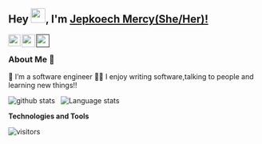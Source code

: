 ## Hey <img src="https://github.com/TheDudeThatCode/TheDudeThatCode/blob/master/Assets/Hi.gif" width="29px">, I'm [Jepkoech Mercy(She/Her)!](https://www.linkedin.com/in/mercy-jepkoech-a889411ab/?original_referer=https%3A%2F%2Fwww%2Egoogle%2Ecom%2F&originalSubdomain=ke) 
<!--
**Nkoech123/Nkoech123** is a ✨ _special_ ✨ repository because its `README.md` (this file) appears on your GitHub profile.

Here are some ideas to get you started:

- 🔭 I’m currently working on ...
- 🌱 I’m currently learning ...
- 👯 I’m looking to collaborate on ...
- 🤔 I’m looking for help with ...
- 💬 Ask me about ...
- 📫 How to reach me: ...
- 😄 Pronouns: ...
- ⚡ Fun fact: ...
-->


<a href="https://www.linkedin.com/in/mercy-jepkoech-a889411ab/?original_referer=https%3A%2F%2Fwww%2Egoogle%2Ecom%2F&originalSubdomain=ke">
  <img align="left" width="24px" src="https://cdn.worldvectorlogo.com/logos/linkedin-icon-2.svg"  />
</a>
<a href="mailto:mailtojepkoechmercy32@gmail.com">
  <img align="left" width="26px" src="https://cdn.jsdelivr.net/npm/simple-icons@v3/icons/gmail.svg" />

<a href="">
  <img align="left" width="26px" src="https://cdn.jsdelivr.net/npm/simple-icons@v3/icons/medium.svg" />
</a>

<br />

### About Me 🚀
🌱 I’m a software engineer
👨‍💻  I enjoy writing software,talking to people and learning new things!! </br>

![github stats](https://github-readme-stats.vercel.app/api?username=jepkoechmercy&show_icons=true&hide_border=true)&nbsp;&nbsp;
![Language stats](https://github-readme-stats-eight-theta.vercel.app/api/top-langs/?username=jepkoechmercy&layout=compact&langs_count=8&hide_border=true)
<br />

**Technologies and Tools**  




![visitors](https://visitor-badge.laobi.icu/badge?page_id=jepkoechmercy.jepkoechmercy)

